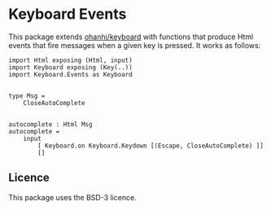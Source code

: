 # Keyboard Events

This package extends [ohanhi/keyboard](https://package.elm-lang.org/packages/ohanhi/keyboard/latest/) with functions that produce Html events that fire messages when a given key is pressed. It works as follows:

```
import Html exposing (Html, input)
import Keyboard exposing (Key(..))
import Keyboard.Events as Keyboard


type Msg =
    CloseAutoComplete


autocomplete : Html Msg
autocomplete =
    input
        [ Keyboard.on Keyboard.Keydown [(Escape, CloseAutoComplete) ]]
        []
```

## Licence

This package uses the BSD-3 licence.

